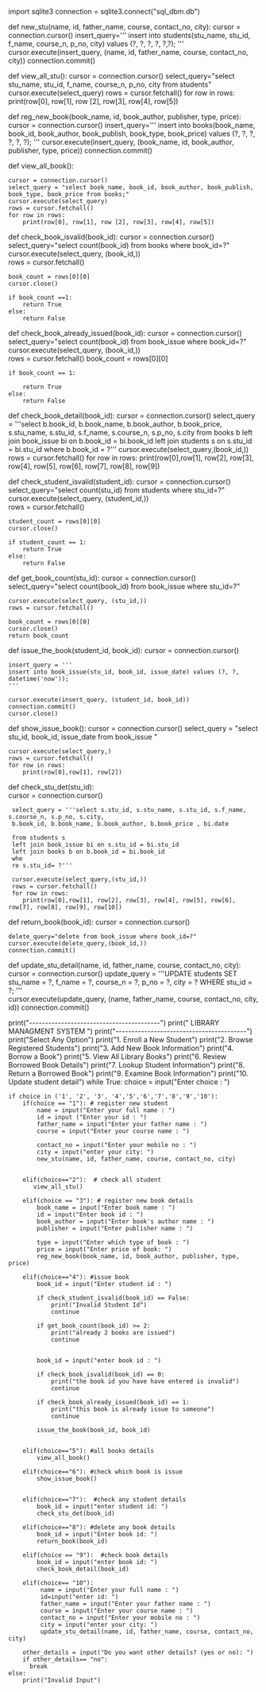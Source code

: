 import sqlite3
connection =  sqlite3.connect("sql_dbm.db")

def new_stu(name, id, father_name, course, contact_no, city):
    cursor = connection.cursor()
    insert_query='''
    insert into students(stu_name, stu_id, f_name, course_n, p_no, city) values (?, ?, ?, ?, ?,?);
    '''
    cursor.execute(insert_query, (name, id, father_name, course, contact_no, city))
    connection.commit()

def view_all_stu():
    cursor = connection.cursor()
    select_query="select stu_name, stu_id, f_name, course_n, p_no, city from students"
    cursor.execute(select_query)
    rows = cursor.fetchall()
    for row in rows:
        print(row[0], row[1], row [2], row[3], row[4], row[5])
                
def reg_new_book(book_name, id, book_author, publisher, type, price):   
    cursor = connection.cursor()
    insert_query='''
    insert into books(book_name, book_id, book_author, book_publish, book_type, book_price) values (?, ?, ?, ?, ?, ?);
    '''
    cursor.execute(insert_query, (book_name, id, book_author, publisher, type, price))
    connection.commit()

def view_all_book():
    
    cursor = connection.cursor()
    select_query = "select book_name, book_id, book_author, book_publish, book_type, book_price from books;"
    cursor.execute(select_query)
    rows = cursor.fetchall()
    for row in rows:
        print(row[0], row[1], row [2], row[3], row[4], row[5])
                    
def check_book_isvalid(book_id):
    cursor = connection.cursor()
    select_query="select count(book_id) from books where book_id=?"
    cursor.execute(select_query, (book_id,))                          
    rows = cursor.fetchall()
    
    book_count = rows[0][0]
    cursor.close()
    
    if book_count ==1:
        return True
    else:
        return False

def check_book_already_issued(book_id):
    cursor = connection.cursor()
    select_query="select count(book_id) from book_issue where book_id=?"
    cursor.execute(select_query, (book_id,))                          
    rows = cursor.fetchall()
    book_count = rows[0][0]
    
    if book_count == 1:
        
        return True
    else:
        return False 

def check_book_detail(book_id):
    cursor = connection.cursor()
    select_query = '''select b.book_id, b.book_name, b.book_author,  b.book_price, 
    s.stu_name, s.stu_id, s.f_name, s.course_n, s.p_no, s.city
    from books b
    left join book_issue bi on b.book_id = bi.book_id
    left join students s on s.stu_id = bi.stu_id
    where b.book_id = ?'''
    cursor.execute(select_query,(book_id,))       
    rows = cursor.fetchall()
    for row in rows:
        print(row[0],row[1], row[2], row[3], row[4], row[5], row[6], row[7], row[8], row[9])
    

def check_student_isvalid(student_id):
    cursor = connection.cursor()
    select_query="select count(stu_id) from students where stu_id=?"
    cursor.execute(select_query, (student_id,))                          
    rows = cursor.fetchall()
    
    student_count = rows[0][0]
    cursor.close()
    
    if student_count == 1:
        return True
    else:
        return False 


def get_book_count(stu_id):
    cursor = connection.cursor()
    select_query="select count(book_id) from book_issue where stu_id=?"
    
    cursor.execute(select_query, (stu_id,))                          
    rows = cursor.fetchall()
    
    book_count = rows[0][0]
    cursor.close()
    return book_count


def issue_the_book(student_id, book_id):
    cursor  = connection.cursor()            
    
    insert_query = '''
    insert into book_issue(stu_id, book_id, issue_date) values (?, ?, datetime('now'));
    '''
    
    cursor.execute(insert_query, (student_id, book_id))
    connection.commit()
    cursor.close()
    
def show_issue_book():
    cursor = connection.cursor()
    select_query = "select stu_id, book_id, issue_date from book_issue "
            
    cursor.execute(select_query,)   
    rows = cursor.fetchall()
    for row in rows:
        print(row[0],row[1], row[2])
        
def check_stu_det(stu_id):              
     cursor = connection.cursor()
     
     select_query = '''select s.stu_id, s.stu_name, s.stu_id, s.f_name, s.course_n, s.p_no, s.city,
     b.book_id, b.book_name, b.book_author, b.book_price , bi.date
     
     from students s 
     left join book_issue bi on s.stu_id = bi.stu_id
     left join books b on b.book_id = bi.book_id
     whe
     re s.stu_id= ?'''
      
     cursor.execute(select_query,(stu_id,))       
     rows = cursor.fetchall()
     for row in rows:
        print(row[0],row[1], row[2], row[3], row[4], row[5], row[6], row[7], row[8], row[9], row[10])   
         
def return_book(book_id):
    cursor = connection.cursor()
    
    delete_query="delete from book_issue where book_id=?"   
    cursor.execute(delete_query,(book_id,)) 
    connection.commit()
    
def update_stu_detail(name, id, father_name, course, contact_no, city):
    cursor = connection.cursor()
    update_query = '''UPDATE students 
                      SET 
                          stu_name = ?,
                          f_name = ?,
                          course_n = ?,
                          p_no = ?,
                          city = ?
                      WHERE
                          stu_id = ?;
                   '''   
    cursor.execute(update_query, (name, father_name, course, contact_no, city, id))
    connection.commit()
    
    
print("-----------------------------------------")
print("      LIBRARY MANAGMENT SYSTEM           ")
print("-----------------------------------------")
print("Select Any Option")
print("1. Enroll a New Student")
print("2. Browse Registered Students")
print("3. Add New Book Information")
print("4. Borrow a Book")
print("5. View All Library Books")
print("6. Review Borrowed Book Details")
print("7. Lookup Student Information")
print("8. Return a Borrowed Book")
print("9. Examine Book Information")
print("10. Update student detail")
while True:
    choice = input("Enter choice : ")
    
    if choice in ('1', '2', '3', '4','5','6','7','8','9','10'):
        if(choice == "1"): # register new student
            name = input("Enter your full name : ")
            id = input ("Enter your id : ")
            father_name = input("Enter your father name : ")
            course = input("Enter your course name : ")

            contact_no = input("Enter your mobile no : ")
            city = input("enter your city: ")
            new_stu(name, id, father_name, course, contact_no, city)
            
           
        elif(choice=="2"):  # check all student 
           view_all_stu()
                
        elif(choice == "3"): # register new book details
            book_name = input("Enter book name : ")
            id = input("Enter book id : ")
            book_author = input("Enter book's author name : ")
            publisher = input("Enter publisher name : ")

            type = input("Enter which type of book : ")
            price = input("Enter price of book: ")
            reg_new_book(book_name, id, book_author, publisher, type, price)
            
        elif(choice=="4"): #issue book
            book_id = input("Enter student id : ")
            
            if check_student_isvalid(book_id) == False:
                print("Invalid Student Id")
                continue
            
            if get_book_count(book_id) >= 2:
                print("already 2 books are issued")
                continue
            
            
            book_id = input("enter book id : ")
            
            if check_book_isvalid(book_id) == 0:
                print("the book id you have have entered is invalid")
                continue
            
            if check_book_already_issued(book_id) == 1:
                print("this book is already issue to someone")
                continue
            
            issue_the_book(book_id, book_id)       
                
        
        elif(choice=="5"): #all books details
            view_all_book()
            
        elif(choice=="6"): #check which book is issue
            show_issue_book()
        

        elif(choice=="7"):  #check any student details
            book_id = input("enter student id: ") 
            check_stu_det(book_id)
            
        elif(choice=="8"): #delete any book details
            book_id = input("Enter book id: ")
            return_book(book_id) 
            
        elif(choice == "9"):  #check book details
            book_id = input("enter book id: ") 
            check_book_detail(book_id) 
        
        elif(choice== "10"):
             name = input("Enter your full name : ")
             id=input("enter id: ")
             father_name = input("Enter your father name : ")
             course = input("Enter your course name : ")
             contact_no = input("Enter your mobile no : ")
             city = input("enter your city: ")
             update_stu_detail(name, id, father_name, course, contact_no,  city)
     
        other_details = input("Do you want other details? (yes or no): ")
        if other_details== "no":
          break
    else:
        print("Invalid Input")
            

